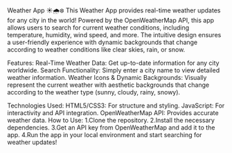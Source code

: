 Weather App ☀️🌧️❄️
This Weather App provides real-time weather updates for any city in the world! Powered by the OpenWeatherMap API, this app allows users to search for current weather conditions, including temperature, humidity, wind speed, and more. The intuitive design ensures a user-friendly experience with dynamic backgrounds that change according to weather conditions like clear skies, rain, or snow.

Features:
        Real-Time Weather Data: Get up-to-date information for any city worldwide.
        Search Functionality: Simply enter a city name to view detailed weather information.
        Weather Icons & Dynamic Backgrounds: Visually represent the current weather with aesthetic backgrounds that change according to the 
                                             weather type (sunny, cloudy, rainy, snowy).
                                             
Technologies Used:
        HTML5/CSS3: For structure and styling.
        JavaScript: For interactivity and API integration.
        OpenWeatherMap API: Provides accurate weather data.
How to Use:
1.Clone the repository.
2.Install the necessary dependencies.
3.Get an API key from OpenWeatherMap and add it to the app.
4.Run the app in your local environment and start searching for weather updates!
